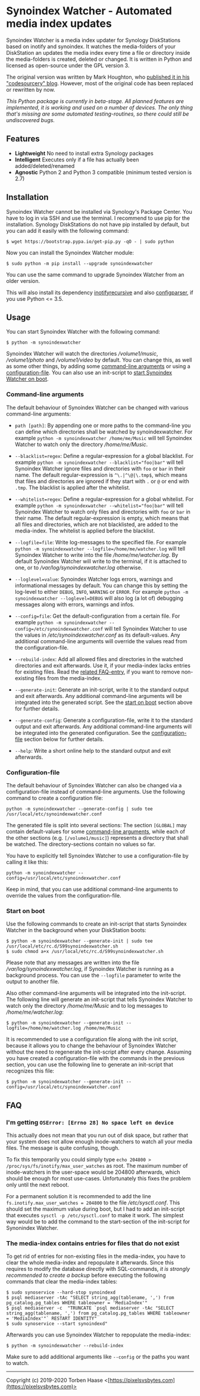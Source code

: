 # Synoindex Watcher - Automated media index updates

Synoindex Watcher is a media index updater for Synology DiskStations based on inotify and synoindex. It watches the media-folders of your DiskStation an updates the media index every time a file or directory inside the media-folders is created, deleted or changed. It is written in Python and licensed as open-source under the GPL version 3.

The original version was written by Mark Houghton, who [published it in his "codesourcery" blog](https://codesourcery.wordpress.com/2012/11/29/more-on-the-synology-nas-automatically-indexing-new-files/). However, most of the original code has been replaced or rewritten by now.

*This Python package is currently in beta-stage. All planned features are implemented, it is working and used on a number of devices. The only thing that's missing are some automated testing-routines, so there could still be undiscovered bugs.*

## Features

* **Lightweight** No need to install extra Synology packages
* **Intelligent** Executes only if a file has actually been added/deleted/renamed
* **Agnostic** Python 2 and Python 3 compatible (minimum tested version is 2.7)

## Installation

Synoindex Watcher cannot be installed via Synology's Package Center. You have to log in via SSH and use the terminal.  I recommend to use pip for the installation. Synology DiskStations do not have pip installed by default, but you can add it easily with the following command:

```
$ wget https://bootstrap.pypa.io/get-pip.py -qO - | sudo python
```

Now you can install the Synoindex Watcher module:

```
$ sudo python -m pip install --upgrade synoindexwatcher
```

You can use the same command to upgrade Synoindex Watcher from an older version.

This will also install its dependency [inotifyrecursive](https://pypi.org/project/inotifyrecursive/) and also [configparser](https://pypi.org/project/configparser/), if you use Python <= 3.5.

## Usage

You can start Synoindex Watcher with the following command:

```
$ python -m synoindexwatcher
```

Synoindex Watcher will watch the directories */volume1/music*, */volume1/photo* and */volume1/video* by default.  You can change this, as well as some other things, by adding some [command-line arguments](#command-line-arguments) or using a [configuration-file](#configuration-file). You can also use an init-script to [start Synoindex Watcher on boot](#start-on-boot).

### Command-line arguments

The default behaviour of Synoindex Watcher can be changed with various command-line arguments:

* `path [path]`: By appending one or more paths to the command-line you can define which directories shall be watched by synoindexwatcher. For example `python -m synoindexwatcher /home/me/Music` will tell Synoindex Watcher to watch only the directory */home/me/Music*.

* `--blacklist=regex`: Define a regular-expression for a global blacklist. For example `python -m synoindexwatcher --blacklist="foo|bar"` will tell Synoindex Watcher ignore files and directories with `foo` or `bar` in their name. The default regular-expression is `^\.|^\@|\.tmp$`, which means that files and directories are ignored if they start with `.` or `@` or end with `.tmp`. The blacklist is applied after the whitelist.

* `--whitelist=regex`: Define a regular-expression for a global whitelist. For example `python -m synoindexwatcher --whitelist="foo|bar"` will tell Synoindex Watcher to watch only files and directories with `foo` or `bar` in their name. The default regular-expression is empty, which means that all files and directories, which are not blacklisted, are added to the media-index. The whitelist is applied before the blacklist.

* `--logfile=file`: Write log-messages to the specified file. For example `python -m synoindexwatcher --logfile=/home/me/watcher.log` will tell Synoindex Watcher to write into the file */home/me/watcher.log*. By default Synoindex Watcher will write to the terminal, if it is attached to one, or to */var/log/synoindexwatcher.log* otherwise.

* `--loglevel=value`: Synoindex Watcher logs errors, warnings and informational messages by default. You can change this by setting the log-level to either `DEBUG`, `INFO`, `WARNING` or `ERROR`. For example `python -m synoindexwatcher --loglevel=DEBUG` will also log (a lot of) debugging messages along with errors, warnings and infos.

* `--config=file`: Get the default-configuration from a certain file. For example `python -m synoindexwatcher --config=/etc/synoindexwatcher.conf` will tell Synoindex Watcher to use the values in */etc/synoindexwatcher.conf* as its default-values. Any additional command-line arguments will override the values read from the configuration-file.

* `--rebuild-index`: Add all allowed files and directories in the watched directories and exit afterwards. Use it, if your media-index lacks entries for existing files. Read the [related FAQ-entry](#the-media-index-contains-entries-for-files-that-do-not-exist), if you want to remove non-existing files from the media-index.

* `--generate-init`: Generate an init-script, write it to the standard output and exit afterwards. Any additional command-line arguments will be integrated into the generated script. See the [start on boot](#start-on-boot) section above for further details.

* `--generate-config`: Generate a configuration-file, write it to the standard output and exit afterwards. Any additional command-line arguments will be integrated into the generated configuration. See the [configuration-file](#configuration-file) section below for further details.

* `--help`: Write a short online help to the standard output and exit afterwards.

### Configuration-file

The default behaviour of Synoindex Watcher can also be changed via a configuration-file instead of command-line arguments. Use the following command to create a configuration file:

```
python -m synoindexwatcher --generate-config | sudo tee /usr/local/etc/synoindexwatcher.conf
```

The generated file is split into several sections: The section `[GLOBAL]` may contain default-values for some [command-line arguments](#command-line-arguments), while each of the other sections (e.g. `[/volume1/music]`) represents a directory that shall be watched. The directory-sections contain no values so far.

You have to explicitly tell Synoindex Watcher to use a configuration-file by calling it like this:

```
python -m synoindexwatcher --config=/usr/local/etc/synoindexwatcher.conf
```

Keep in mind, that you can use additional command-line arguments to override the values from the configuration-file.

### Start on boot

Use the following commands to create an init-script that starts Synoindex Watcher in the background when your DiskStation boots:

```
$ python -m synoindexwatcher --generate-init | sudo tee /usr/local/etc/rc.d/S99synoindexwatcher.sh
$ sudo chmod a+x /usr/local/etc/rc.d/S99synoindexwatcher.sh
```

Please note that any messages are written into the file */var/log/synoindexwatcher.log*, if Synoindex Watcher is running as a background process. You can use the `--logfile` parameter to write the output to another file.

Also other command-line arguments will be integrated into the init-script. The following line will generate an init-script that tells Synoindex Watcher to watch only the directory */home/me/Music* and to log messages to */home/me/watcher.log*:

```
$ python -m synoindexwatcher --generate-init --logfile=/home/me/watcher.log /home/me/Music
```

It is recommended to use a configuration file along with the init script, because it allows you to change the behaviour of Synoindex Watcher without the need to regenerate the init-script after every change. Assuming you have created a configuration-file with the commands in the previous section, you can use the following line to generate an init-script that recognizes this file:

```
$ python -m synoindexwatcher --generate-init --config=/usr/local/etc/synoindexwatcher.conf
```

## FAQ

### I'm getting `OSError: [Errno 28] No space left on device`

This actually does not mean that you run out of disk space, but rather that your system does not allow enough inode-watchers to watch all your media files. The message is quite confusing, though.

To fix this temporarily you could simply type `echo 204800 > /proc/sys/fs/inotify/max_user_watches` as root. The maximum number of inode-watchers in the user-space would be 204800 afterwards, which should be enough for most use-cases.  Unfortunately this fixes the problem only until the next reboot.

For a permanent solution it is recommended to add the line `fs.inotify.max_user_watches = 204800` to the file */etc/sysctl.conf*. This should set the maximum value during boot, but I had to add an init-script that executes `sysctl -p /etc/sysctl.conf` to make it work. The simplest way would be to add the command to the start-section of the init-script for Synonindex Watcher.

### The media-index contains entries for files that do not exist

To get rid of entries for non-existing files in the media-index, you have to clear the whole media-index and repopulate it afterwards. Since this requires to modify the database directly with SQL-commands, *it is strongly recommended to create a backup* before executing the following commands that clear the media-index tables:

```
$ sudo synoservice --hard-stop synoindexd
$ psql mediaserver -tAc "SELECT string_agg(tablename, ',') from pg_catalog.pg_tables WHERE tableowner = 'MediaIndex'"
$ psql mediaserver -c  "TRUNCATE `psql mediaserver -tAc "SELECT string_agg(tablename, ',') from pg_catalog.pg_tables WHERE tableowner = 'MediaIndex'"` RESTART IDENTITY"
$ sudo synoservice --start synoindexd"

```
Afterwards you can use Synoindex Watcher to repopulate the media-index:

```
$ python -m synoindexwatcher --rebuild-index
```

Make sure to add additional arguments like `--config` or the paths you want to watch.

----

Copyright (c) 2019-2020 Torben Haase \<[https://pixelsvsbytes.com](https://pixelsvsbytes.com)>
